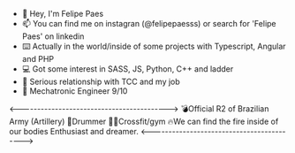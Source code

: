- 🤘  Hey, I'm Felipe Paes
- 📫 You can find me on instagran (@felipepaesss) or search for 'Felipe Paes' on linkedin
- ⌨️ Actually in the world/inside of some projects with Typescript, Angular and PHP
- 💻 Got some interest in SASS, JS, Python, C++ and ladder
- 💞️ Serious relationship with TCC and my job
- 🦾 Mechatronic Engineer 9/10

<------------------------------------------>
💣Official R2 of Brazilian Army (Artillery)
🥁Drummer
🏋🏽Crossfit/gym
🔥We can find the fire inside of our bodies
Enthusiast and dreamer.
<------------------------------------------>

